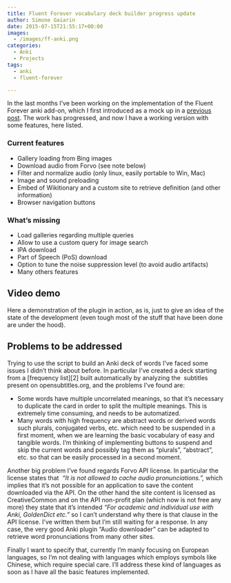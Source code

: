 ```yaml
---
title: Fluent Forever vocabulary deck builder progress update
author: Simone Gaiarin
date: 2015-07-15T21:55:17+00:00
images:
  - /images/ff-anki.png
categories:
  - Anki
  - Projects
tags:
  - anki
  - fluent-forever

---
```

In the last months I&#8217;ve been working on the implementation of the Fluent Forever anki add-on, which I first introduced as a mock up in a [previous post][1]. The work has progressed, and now I have a working version with some features, here listed.<!--more-->

### Current features

  * Gallery loading from Bing images
  * Download audio from Forvo (see note below)
  * Filter and normalize audio (only linux, easily portable to Win, Mac)
  * Image and sound preloading
  * Embed of Wikitionary and a custom site to retrieve definition (and other information)
  * Browser navigation buttons

### What&#8217;s missing

  * Load galleries regarding multiple queries
  * Allow to use a custom query for image search
  * IPA download
  * Part of Speech (PoS) download
  * Option to tune the noise suppression level (to avoid audio artifacts)
  * Many others features

## Video demo

Here a demonstration of the plugin in action, as is, just to give an idea of the state of the development (even tough most of the stuff that have been done are under the hood).



## Problems to be addressed

Trying to use the script to build an Anki deck of words I&#8217;ve faced some issues I didn&#8217;t think about before. In particular I&#8217;ve created a deck starting from a [frequency list][2] built automatically by analyzing the  subtitles present on opensubtitles.org, and the problems I&#8217;ve found are:

  * Some words have multiple uncorrelated meanings, so that it&#8217;s necessary to duplicate the card in order to split the multiple meanings. This is extremely time consuming, and needs to be automatized.
  * Many words with high frequency are abstract words or derived words such plurals, conjugated verbs, etc. which need to be suspended in a first moment, when we are learning the basic vocabulary of easy and tangible words. I&#8217;m thinking of implementing buttons to suspend and skip the current words and possibly tag them as &#8220;plurals&#8221;, &#8220;abstract&#8221;, etc. so that can be easily processed in a second moment.

Another big problem I&#8217;ve found regards Forvo API license. In particular the license states that  _&#8220;It is not allowed to cache audio pronunciations.&#8221;,_ which implies that it&#8217;s not possible for an application to save the content downloaded via the API. On the other hand the site content is licensed as CreativeCommon and on the API non-profit plan (which now is not free any more) they state that it&#8217;s intended _&#8220;For academic and individual use with Anki, GoldenDict etc.&#8221;_ so I can&#8217;t understand why there is that clause in the API license. I&#8217;ve written them but I&#8217;m still waiting for a response. In any case, the very good Anki plugin &#8220;Audio downloader&#8221; can be adapted to retrieve word pronunciations from many other sites.

Finally I want to specify that, currently I&#8217;m manly focusing on European languages, so I&#8217;m not dealing with languages which employs symbols like Chinese, which require special care. I&#8217;ll address these kind of languages as soon as I have all the basic features implemented.

 [1]: http://simgunz.org/fluent-forever-vocabulary-deck-builder-for-anki/
